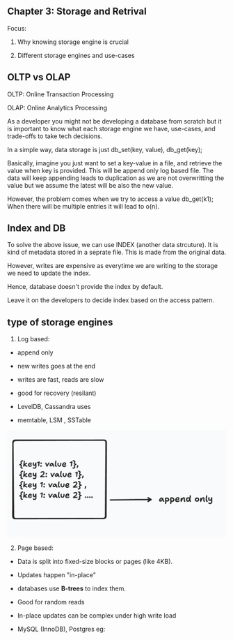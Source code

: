 ## Chapter 3: Storage and Retrival 

Focus:

1. Why knowing storage engine is crucial

2. Different storage engines and use-cases

## OLTP vs OLAP

OLTP: Online Transaction Processing

OLAP: Online Analytics Processing


As a developer you might not be developing a database from scratch but it is important to know 
what each storage engine we have, use-cases, and trade-offs to take tech decisions.

In a simple way, data storage is just db_set(key, value), db_get(key);  

Basically, imagine you just want to set a key-value in a file, and retrieve the value when key is provided. 
This will be append only log based file. The data will keep appending leads to duplication as we are not overwritting the value but we assume the latest will be also the new value. 

However, the problem comes when we try to access a value db_get(k1); When there will be multiple entries it will lead to o(n).

## Index and DB

To solve the above issue, we can use INDEX (another data strcuture). It is kind of metadata stored in a seprate  file.
This is made from the original data. 

However, writes are expensive as everytime we are writing to the storage we need to update the index. 

Hence, database doesn't provide the index by default.

Leave it on the developers to decide index based on the access pattern.

## type of storage engines

1. Log based:

- append only

- new writes goes at the end

- writes are fast, reads are slow 

- good for recovery (resilant)

- LevelDB, Cassandra uses

- memtable, LSM , SSTable

![log based](/images/log-based.png)

2. Page based:

- Data is split into fixed-size blocks or pages (like 4KB).

- Updates happen "in-place"

- databases use **B-trees** to index them.

- Good for random reads

- In-place updates can be complex under high write load

- MySQL (InnoDB), Postgres eg: 



